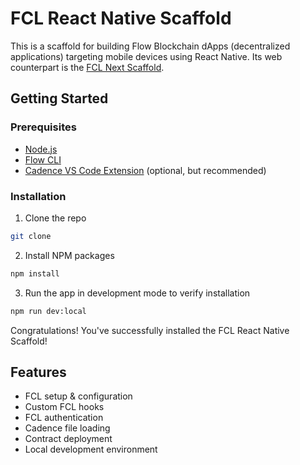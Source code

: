 # FCL React Native Scaffold

This is a scaffold for building Flow Blockchain dApps (decentralized applications) targeting mobile devices using React Native. Its web counterpart is the [FCL Next Scaffold](https://github.com/chaseflemming/fcl-next-scaffold).

## Getting Started

### Prerequisites

- [Node.js](https://nodejs.org/en/)
- [Flow CLI](https://docs.onflow.org/flow-cli/install/)
- [Cadence VS Code Extension](https://marketplace.visualstudio.com/items?itemName=onflow.cadence) (optional, but recommended)

### Installation

1. Clone the repo

```sh
git clone
```

2. Install NPM packages

```sh
npm install
```

3. Run the app in development mode to verify installation

```sh
npm run dev:local
```

Congratulations! You've successfully installed the FCL React Native Scaffold!

## Features

- FCL setup & configuration
- Custom FCL hooks
- FCL authentication
- Cadence file loading
- Contract deployment
- Local development environment
